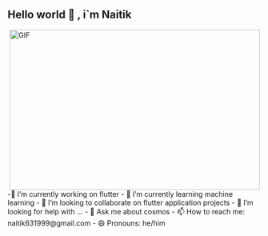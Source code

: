 ## Hello  world 👋 , i`m Naitik
<img align="right" alt="GIF" src="https://github.com/arsentieva/arsentieva/blob/main/code.gif?raw=true" width="500" height="320" />
-🔭 I’m currently working on flutter
- 🌱 I’m currently learning machine learning
- 👯 I’m looking to collaborate on flutter application projects
- 🤔 I’m looking for help with ...
- 💬 Ask me about cosmos
- 📫 How to reach me: naitik631999@gmail.com
- 😄 Pronouns: he/him 
